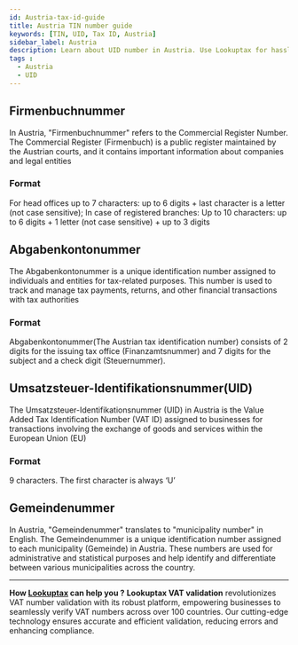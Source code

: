 ```yaml
---
id: Austria-tax-id-guide
title: Austria TIN number guide
keywords: [TIN, UID, Tax ID, Austria]
sidebar_label: Austria
description: Learn about UID number in Austria. Use Lookuptax for hassle-free tax id validation in Austria and other 100+ countries
tags : 
  - Austria
  - UID
---
```



## Firmenbuchnummer
In Austria, "Firmenbuchnummer" refers to the Commercial Register Number. The Commercial Register (Firmenbuch) is a public register maintained by the Austrian courts, and it contains important information about companies and legal entities

### Format
For head offices up to 7 characters: up to 6 digits + last character is a letter (not case sensitive); In case of registered branches: Up to 10 characters: up to 6 digits + 1 letter (not case sensitive) + up to 3 digits

##  Abgabenkontonummer
The Abgabenkontonummer is a unique identification number assigned to individuals and entities for tax-related purposes. This number is used to track and manage tax payments, returns, and other financial transactions with tax authorities

### Format
Abgabenkontonummer(The Austrian tax identification number) consists of 2 digits for the issuing tax office (Finanzamtsnummer) and 7 digits for the subject and a check digit (Steuernummer).

## Umsatzsteuer-Identifikationsnummer(UID)
The Umsatzsteuer-Identifikationsnummer (UID) in Austria is the Value Added Tax Identification Number (VAT ID) assigned to businesses for transactions involving the exchange of goods and services within the European Union (EU)

### Format 
9 characters. The first character is always ‘U’

## Gemeindenummer
In Austria, "Gemeindenummer" translates to "municipality number" in English. The Gemeindenummer is a unique identification number assigned to each municipality (Gemeinde) in Austria. These numbers are used for administrative and statistical purposes and help identify and differentiate between various municipalities across the country.

----
**How [Lookuptax](https://lookuptax.com/) can help you ?**
**Lookuptax VAT validation** revolutionizes VAT number validation with its robust platform, empowering businesses to seamlessly verify VAT numbers across over 100 countries. Our cutting-edge technology ensures accurate and efficient validation, reducing errors and enhancing compliance.
